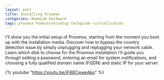 ```yaml
---
layout: post
title: Installing Proxmox
categories: HomeLab Hardware
tags: proxmox homeserversetup techguide virtualization 
---
```


I'll show you the initial setup of Proxmox, starting from the moment you boot up with the installation media.
Discover how to bypass the country detection issue by simply unplugging and replugging your network cable.
Learn which disk to choose for the Proxmox installation
I'll guide you through setting a password, entering an email for system notifications, and choosing a fully qualified domain name (FQDN) and static IP for your server.


{% youtube "https://youtu.be/iF88CwweAko" %}